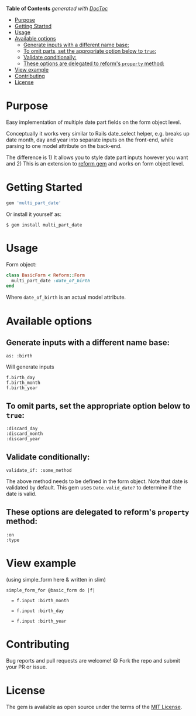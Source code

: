 <!-- START doctoc generated TOC please keep comment here to allow auto update -->
<!-- DON'T EDIT THIS SECTION, INSTEAD RE-RUN doctoc TO UPDATE -->
**Table of Contents**  *generated with [DocToc](https://github.com/thlorenz/doctoc)*

- [Purpose](#purpose)
- [Getting Started](#getting-started)
- [Usage](#usage)
- [Available options](#available-options)
  - [Generate inputs with a different name base:](#generate-inputs-with-a-different-name-base)
  - [To omit parts, set the appropriate option below to `true`:](#to-omit-parts-set-the-appropriate-option-below-to-true)
  - [Validate conditionally:](#validate-conditionally)
  - [These options are delegated to reform's `property` method:](#these-options-are-delegated-to-reforms-property-method)
- [View example](#view-example)
- [Contributing](#contributing)
- [License](#license)

<!-- END doctoc generated TOC please keep comment here to allow auto update -->

# Purpose

Easy implementation of multiple date part fields on the form object level.

Conceptually it works very similar to Rails date_select helper, e.g. breaks up date month, day and year into separate inputs on the front-end, while parsing to one model attribute on the back-end.

The difference is 1) It allows you to style date part inputs however you want and 2) This is an extension to [reform gem](https://github.com/apotonick/reform) and works on form object level.

# Getting Started

```ruby
gem 'multi_part_date'
```

Or install it yourself as:

    $ gem install multi_part_date

# Usage

Form object:

```ruby
class BasicForm < Reform::Form
  multi_part_date :date_of_birth
end
```

Where `date_of_birth` is an actual model attribute.

# Available options

## Generate inputs with a different name base:

```
as: :birth
```

Will generate inputs

```
f.birth_day
f.birth_month
f.birth_year
```

## To omit parts, set the appropriate option below to `true`:

```
:discard_day
:discard_month
:discard_year
```

## Validate conditionally:

```
validate_if: :some_method
```

The above method needs to be defined in the form object.
Note that date is validated by default.
This gem uses `Date.valid_date?` to determine if the date is valid.

## These options are delegated to reform's `property` method:

```
:on
:type
```

# View example
(using simple_form here & written in slim)

```slim
simple_form_for @basic_form do |f|

  = f.input :birth_month

  = f.input :birth_day

  = f.input :birth_year
```

# Contributing

Bug reports and pull requests are welcome! :smile: Fork the repo and submit your PR or issue.

# License

The gem is available as open source under the terms of the [MIT License](http://opensource.org/licenses/MIT).
